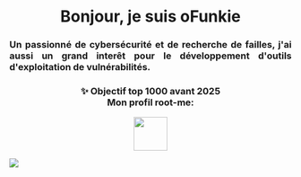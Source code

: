 <h1 align="center">Bonjour, je suis oFunkie</h1>
<h3 align="justify">Un passionné de cybersécurité et de recherche de failles, j'ai aussi un grand interêt pour le développement d'outils d'exploitation de vulnérabilités.</h3>

<h3 align="center">✨ Objectif top 1000 avant 2025<br>Mon profil root-me:</h3>

<p align="center">
<a href="https://www.root-me.org/oFunkie?lang=fr" target="blank"><img align="center" src="https://pro.root-me.org/squelettes/images/RMP_logo2_blanc.png" height="60" width="60" /></a>
</p>
<img align="center" src="https://root-me-diff.vercel.app/rm-gh?nickname=ofunkie&gstats=show&style=midnight">

